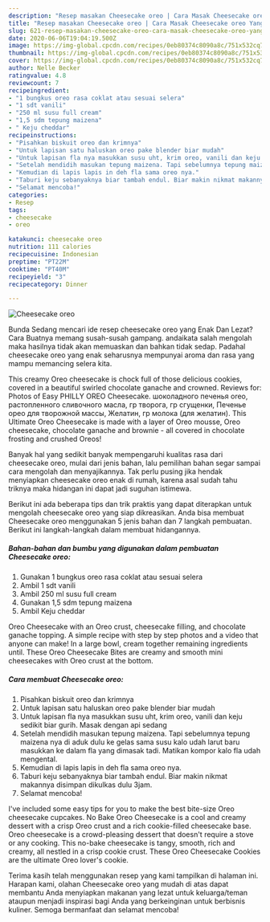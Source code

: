 ```yaml
---
description: "Resep masakan Cheesecake oreo | Cara Masak Cheesecake oreo Yang Paling Enak"
title: "Resep masakan Cheesecake oreo | Cara Masak Cheesecake oreo Yang Paling Enak"
slug: 621-resep-masakan-cheesecake-oreo-cara-masak-cheesecake-oreo-yang-paling-enak
date: 2020-06-06T19:04:19.500Z
image: https://img-global.cpcdn.com/recipes/0eb80374c8090a8c/751x532cq70/cheesecake-oreo-foto-resep-utama.jpg
thumbnail: https://img-global.cpcdn.com/recipes/0eb80374c8090a8c/751x532cq70/cheesecake-oreo-foto-resep-utama.jpg
cover: https://img-global.cpcdn.com/recipes/0eb80374c8090a8c/751x532cq70/cheesecake-oreo-foto-resep-utama.jpg
author: Nelle Becker
ratingvalue: 4.8
reviewcount: 7
recipeingredient:
- "1 bungkus oreo rasa coklat atau sesuai selera"
- "1 sdt vanili"
- "250 ml susu full cream"
- "1,5 sdm tepung maizena"
- " Keju cheddar"
recipeinstructions:
- "Pisahkan biskuit oreo dan krimnya"
- "Untuk lapisan satu haluskan oreo pake blender biar mudah"
- "Untuk lapisan fla nya masukkan susu uht, krim oreo, vanili dan keju sedikit biar gurih. Masak dengan api sedang"
- "Setelah mendidih masukan tepung maizena. Tapi sebelumnya tepung maizena nya di aduk dulu ke gelas sama susu kalo udah larut baru masukkan ke dalam fla yang dimasak tadi. Matikan kompor kalo fla udah mengental."
- "Kemudian di lapis lapis in deh fla sama oreo nya."
- "Taburi keju sebanyaknya biar tambah endul. Biar makin nikmat makannya disimpan dikulkas dulu 3jam."
- "Selamat mencoba!"
categories:
- Resep
tags:
- cheesecake
- oreo

katakunci: cheesecake oreo 
nutrition: 111 calories
recipecuisine: Indonesian
preptime: "PT22M"
cooktime: "PT40M"
recipeyield: "3"
recipecategory: Dinner

---
```



![Cheesecake oreo](https://img-global.cpcdn.com/recipes/0eb80374c8090a8c/751x532cq70/cheesecake-oreo-foto-resep-utama.jpg)

Bunda Sedang mencari ide resep cheesecake oreo yang Enak Dan Lezat? Cara Buatnya memang susah-susah gampang. andaikata salah mengolah maka hasilnya tidak akan memuaskan dan bahkan tidak sedap. Padahal cheesecake oreo yang enak seharusnya mempunyai aroma dan rasa yang mampu memancing selera kita.

This creamy Oreo cheesecake is chock full of those delicious cookies, covered in a beautiful swirled chocolate ganache and crowned. Reviews for: Photos of Easy PHILLY OREO Cheesecake. шоколадного печенья oreo, растопленного сливочного масла, гр творога, гр сгущенки, Печенье орео для творожной массы, Желатин, гр молока (для желатин). This Ultimate Oreo Cheesecake is made with a layer of Oreo mousse, Oreo cheesecake, chocolate ganache and brownie - all covered in chocolate frosting and crushed Oreos!

Banyak hal yang sedikit banyak mempengaruhi kualitas rasa dari cheesecake oreo, mulai dari jenis bahan, lalu pemilihan bahan segar sampai cara mengolah dan menyajikannya. Tak perlu pusing jika hendak menyiapkan cheesecake oreo enak di rumah, karena asal sudah tahu triknya maka hidangan ini dapat jadi suguhan istimewa.


Berikut ini ada beberapa tips dan trik praktis yang dapat diterapkan untuk mengolah cheesecake oreo yang siap dikreasikan. Anda bisa membuat Cheesecake oreo menggunakan 5 jenis bahan dan 7 langkah pembuatan. Berikut ini langkah-langkah dalam membuat hidangannya.

<!--inarticleads1-->

##### Bahan-bahan dan bumbu yang digunakan dalam pembuatan Cheesecake oreo:

1. Gunakan 1 bungkus oreo rasa coklat atau sesuai selera
1. Ambil 1 sdt vanili
1. Ambil 250 ml susu full cream
1. Gunakan 1,5 sdm tepung maizena
1. Ambil  Keju cheddar


Oreo Cheesecake with an Oreo crust, cheesecake filling, and chocolate ganache topping. A simple recipe with step by step photos and a video that anyone can make! In a large bowl, cream together remaining ingredients until. These Oreo Cheesecake Bites are creamy and smooth mini cheesecakes with Oreo crust at the bottom. 

<!--inarticleads2-->

##### Cara membuat Cheesecake oreo:

1. Pisahkan biskuit oreo dan krimnya
1. Untuk lapisan satu haluskan oreo pake blender biar mudah
1. Untuk lapisan fla nya masukkan susu uht, krim oreo, vanili dan keju sedikit biar gurih. Masak dengan api sedang
1. Setelah mendidih masukan tepung maizena. Tapi sebelumnya tepung maizena nya di aduk dulu ke gelas sama susu kalo udah larut baru masukkan ke dalam fla yang dimasak tadi. Matikan kompor kalo fla udah mengental.
1. Kemudian di lapis lapis in deh fla sama oreo nya.
1. Taburi keju sebanyaknya biar tambah endul. Biar makin nikmat makannya disimpan dikulkas dulu 3jam.
1. Selamat mencoba!


I&#39;ve included some easy tips for you to make the best bite-size Oreo cheesecake cupcakes. No Bake Oreo Cheesecake is a cool and creamy dessert with a crisp Oreo crust and a rich cookie-filled cheesecake base. Oreo cheesecake is a crowd-pleasing dessert that doesn&#39;t require a stove or any cooking. This no-bake cheesecake is tangy, smooth, rich and creamy, all nestled in a crisp cookie crust. These Oreo Cheesecake Cookies are the ultimate Oreo lover&#39;s cookie. 

Terima kasih telah menggunakan resep yang kami tampilkan di halaman ini. Harapan kami, olahan Cheesecake oreo yang mudah di atas dapat membantu Anda menyiapkan makanan yang lezat untuk keluarga/teman ataupun menjadi inspirasi bagi Anda yang berkeinginan untuk berbisnis kuliner. Semoga bermanfaat dan selamat mencoba!
